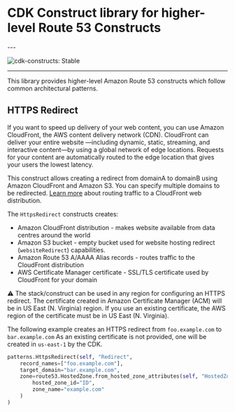 # CDK Construct library for higher-level Route 53 Constructs

<!--BEGIN STABILITY BANNER-->---


![cdk-constructs: Stable](https://img.shields.io/badge/cdk--constructs-stable-success.svg?style=for-the-badge)

---
<!--END STABILITY BANNER-->

This library provides higher-level Amazon Route 53 constructs which follow common
architectural patterns.

## HTTPS Redirect

If you want to speed up delivery of your web content, you can use Amazon CloudFront,
the AWS content delivery network (CDN). CloudFront can deliver your entire website
—including dynamic, static, streaming, and interactive content—by using a global
network of edge locations. Requests for your content are automatically routed to the
edge location that gives your users the lowest latency.

This construct allows creating a redirect from domainA to domainB using Amazon
CloudFront and Amazon S3. You can specify multiple domains to be redirected.
[Learn more](https://docs.aws.amazon.com/Route53/latest/DeveloperGuide/routing-to-cloudfront-distribution.html) about routing traffic to a CloudFront web distribution.

The `HttpsRedirect` constructs creates:

* Amazon CloudFront distribution - makes website available from data centres
  around the world
* Amazon S3 bucket - empty bucket used for website hosting redirect (`websiteRedirect`) capabilities.
* Amazon Route 53 A/AAAA Alias records - routes traffic to the CloudFront distribution
* AWS Certificate Manager certificate - SSL/TLS certificate used by
  CloudFront for your domain

⚠️ The stack/construct can be used in any region for configuring an HTTPS redirect.
The certificate created in Amazon Certificate Manager (ACM) will be in US East (N. Virginia)
region. If you use an existing certificate, the AWS region of the certificate
must be in US East (N. Virginia).

The following example creates an HTTPS redirect from `foo.example.com` to `bar.example.com`
As an existing certificate is not provided, one will be created in `us-east-1` by the CDK.

```python
patterns.HttpsRedirect(self, "Redirect",
    record_names=["foo.example.com"],
    target_domain="bar.example.com",
    zone=route53.HostedZone.from_hosted_zone_attributes(self, "HostedZone",
        hosted_zone_id="ID",
        zone_name="example.com"
    )
)
```
